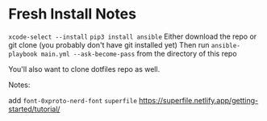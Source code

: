 # Fresh Install Notes

`xcode-select --install`
`pip3 install ansible`
Either download the repo or git clone (you probably don't have git installed yet)
Then run `ansible-playbook main.yml --ask-become-pass` from the directory of this repo

You'll also want to clone dotfiles repo as well.


Notes:

add
`font-0xproto-nerd-font`
`superfile`
https://superfile.netlify.app/getting-started/tutorial/
